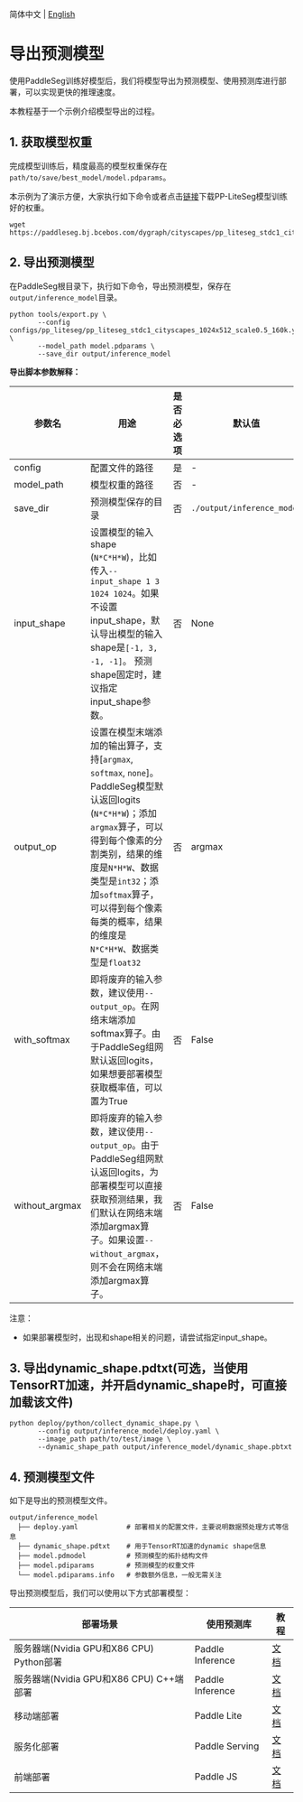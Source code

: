 简体中文 | [English](model_export.md)

# 导出预测模型

使用PaddleSeg训练好模型后，我们将模型导出为预测模型、使用预测库进行部署，可以实现更快的推理速度。

本教程基于一个示例介绍模型导出的过程。

## 1. 获取模型权重

完成模型训练后，精度最高的模型权重保存在`path/to/save/best_model/model.pdparams`。

本示例为了演示方便，大家执行如下命令或者点击[链接](https://paddleseg.bj.bcebos.com/dygraph/cityscapes/pp_liteseg_stdc1_cityscapes_1024x512_scale0.5_160k/model.pdparams)下载PP-LiteSeg模型训练好的权重。

```shell
wget https://paddleseg.bj.bcebos.com/dygraph/cityscapes/pp_liteseg_stdc1_cityscapes_1024x512_scale0.5_160k/model.pdparams
```

## 2. 导出预测模型

在PaddleSeg根目录下，执行如下命令，导出预测模型，保存在`output/inference_model`目录。

```shell
python tools/export.py \
       --config configs/pp_liteseg/pp_liteseg_stdc1_cityscapes_1024x512_scale0.5_160k.yml \
       --model_path model.pdparams \
       --save_dir output/inference_model
```

**导出脚本参数解释：**

|参数名|用途|是否必选项|默认值|
|-|-|-|-|
|config        | 配置文件的路径       | 是 | - |
|model_path    | 模型权重的路径      | 否 | - |
|save_dir      | 预测模型保存的目录  | 否 | `./output/inference_model` |
|input_shape   | 设置模型的输入shape (`N*C*H*W`)，比如传入`--input_shape 1 3 1024 1024`。如果不设置input_shape，默认导出模型的输入shape是`[-1, 3, -1, -1]`。 预测shape固定时，建议指定input_shape参数。 | 否 | None |
|output_op     | 设置在模型末端添加的输出算子，支持[`argmax`, `softmax`, `none`]。PaddleSeg模型默认返回logits (`N*C*H*W`)；添加`argmax`算子，可以得到每个像素的分割类别，结果的维度是`N*H*W`、数据类型是`int32`；添加`softmax`算子，可以得到每个像素每类的概率，结果的维度是`N*C*H*W`、数据类型是`float32` | 否 | argmax |
|with_softmax  | 即将废弃的输入参数，建议使用`--output_op`。在网络末端添加softmax算子。由于PaddleSeg组网默认返回logits，如果想要部署模型获取概率值，可以置为True | 否 | False |
|without_argmax| 即将废弃的输入参数，建议使用`--output_op`。由于PaddleSeg组网默认返回logits，为部署模型可以直接获取预测结果，我们默认在网络末端添加argmax算子。如果设置`--without_argmax`，则不会在网络末端添加argmax算子。 | 否 | False |

注意：
* 如果部署模型时，出现和shape相关的问题，请尝试指定input_shape。

## 3. 导出dynamic_shape.pdtxt(可选，当使用TensorRT加速，并开启dynamic_shape时，可直接加载该文件)
```shell
python deploy/python/collect_dynamic_shape.py \
       --config output/inference_model/deploy.yaml \
       --image_path path/to/test/image \
       --dynamic_shape_path output/inference_model/dynamic_shape.pbtxt
```

## 4. 预测模型文件

如下是导出的预测模型文件。

```shell
output/inference_model
  ├── deploy.yaml            # 部署相关的配置文件，主要说明数据预处理方式等信息
  ├── dynamic_shape.pdtxt    # 用于TensorRT加速的dynamic shape信息
  ├── model.pdmodel          # 预测模型的拓扑结构文件
  ├── model.pdiparams        # 预测模型的权重文件
  └── model.pdiparams.info   # 参数额外信息，一般无需关注
```

导出预测模型后，我们可以使用以下方式部署模型：

|部署场景|使用预测库|教程|
|-|-|-|
|服务器端(Nvidia GPU和X86 CPU) Python部署|Paddle Inference|[文档](../deploy/python/)|
|服务器端(Nvidia GPU和X86 CPU) C++端部署|Paddle Inference|[文档](../deploy/cpp/)|
|移动端部署|Paddle Lite|[文档](../deploy/lite/)|
|服务化部署|Paddle Serving|[文档](../deploy/serving/)|
|前端部署|Paddle JS|[文档](../deploy/web/)|
